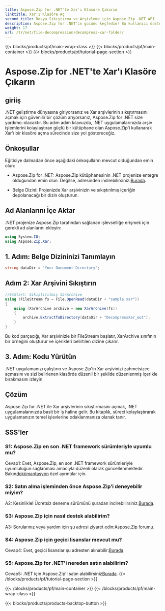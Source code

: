 ```yaml
---
title: Aspose.Zip for .NET'te Xar'ı Klasöre Çıkarın
linktitle: Xar'ı Klasöre Aç
second_title: Dosya Sıkıştırma ve Arşivleme için Aspose.Zip .NET API
description: Aspose.Zip for .NET'in gücünü keşfedin! Bu kullanıcı dostu eğitimle Xar arşivlerinin sıkıştırmasını zahmetsizce açın. .NET geliştirme deneyiminizi geliştirin.
weight: 17
url: /tr/net/file-decompression/decompress-xar-folder/
---
```


{{< blocks/products/pf/main-wrap-class >}}
{{< blocks/products/pf/main-container >}}
{{< blocks/products/pf/tutorial-page-section >}}

# Aspose.Zip for .NET'te Xar'ı Klasöre Çıkarın

## giriiş

.NET geliştirme dünyasına giriyorsanız ve Xar arşivlerinin sıkıştırmasını açmak için güvenilir bir çözüm arıyorsanız, Aspose.Zip for .NET size yardımcı olacaktır. Bu adım adım kılavuzda, .NET uygulamalarınızda arşiv işlemlerini kolaylaştıran güçlü bir kütüphane olan Aspose.Zip'i kullanarak Xar'ı bir klasöre açma sürecinde size yol göstereceğiz.

## Önkoşullar

Eğiticiye dalmadan önce aşağıdaki önkoşulların mevcut olduğundan emin olun:

-  Aspose.Zip for .NET: Aspose.Zip kütüphanesinin .NET projenize entegre olduğundan emin olun. Değilse, adresinden indirebilirsiniz.[Burada](https://releases.aspose.com/zip/net/).

- Belge Dizini: Projenizde Xar arşivinizin ve sıkıştırılmış içeriğin depolanacağı bir dizin oluşturun.

## Ad Alanlarını İçe Aktar

.NET projenize Aspose.Zip tarafından sağlanan işlevselliğe erişmek için gerekli ad alanlarını ekleyin:

```csharp
using System.IO;
using Aspose.Zip.Xar;
```

## 1. Adım: Belge Dizininizi Tanımlayın

```csharp
string dataDir = "Your Document Directory";
```

## Adım 2: Xar Arşivini Sıkıştırın

```csharp
//ExStart: Sıkıştırılmış XarArchive
using (FileStream fs = File.OpenRead(dataDir + "sample.xar"))
{
    using (XarArchive archive = new XarArchive(fs))
    {
        archive.ExtractToDirectory(dataDir + "DecompressXar_out");
    }
}
```

Bu kod parçacığı, Xar arşivinizle bir FileStream başlatır, XarArchive sınıfının bir örneğini oluşturur ve içerikleri belirtilen dizine çıkarır.

## 3. Adım: Kodu Yürütün

.NET uygulamanızı çalıştırın ve Aspose.Zip'in Xar arşivinizi zahmetsizce açmasını ve sizi belirlenen klasörde düzenli bir şekilde düzenlenmiş içerikle bırakmasını izleyin.

## Çözüm

Aspose.Zip for .NET ile Xar arşivlerinin sıkıştırmasını açmak, .NET uygulamalarınızda basit bir iş haline gelir. Bu kitaplık, süreci kolaylaştırarak uygulamanızın temel işlevlerine odaklanmanıza olanak tanır.


## SSS'ler

### S1: Aspose.Zip en son .NET framework sürümleriyle uyumlu mu?

 Cevap1: Evet, Aspose.Zip, en son .NET framework sürümleriyle uyumluluğun sağlanması amacıyla düzenli olarak güncellenmektedir. Bakın[dokümantasyon](https://reference.aspose.com/zip/net/) özel ayrıntılar için.

### S2: Satın alma işleminden önce Aspose.Zip'i deneyebilir miyim?

 A2: Kesinlikle! Ücretsiz deneme sürümünü şuradan indirebilirsiniz:[Burada](https://releases.aspose.com/).

### S3: Aspose.Zip için nasıl destek alabilirim?

 A3: Sorularınız veya yardım için şu adresi ziyaret edin:[Aspose.Zip forumu](https://forum.aspose.com/c/zip/37).

### S4: Aspose.Zip için geçici lisanslar mevcut mu?

 Cevap4: Evet, geçici lisanslar şu adresten alınabilir:[Burada](https://purchase.aspose.com/temporary-license/).

### S5: Aspose.Zip for .NET'i nereden satın alabilirim?

 Cevap5: .NET için Aspose.Zip'i satın alabilirsiniz[Burada](https://purchase.aspose.com/buy).
{{< /blocks/products/pf/tutorial-page-section >}}

{{< /blocks/products/pf/main-container >}}
{{< /blocks/products/pf/main-wrap-class >}}

{{< blocks/products/products-backtop-button >}}
